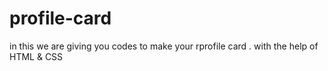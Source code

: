 # profile-card

in this we are giving you codes to make your rprofile card .
with the help of HTML & CSS

